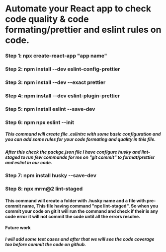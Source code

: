 # Automate your React app to check code quality & code formating/prettier and eslint rules on code.

 ### Step 1: npx create-react-app "app name"
 ### Step 2: npm install --dev eslint-config-prettier  
 ### Step 3: npm install --dev --exact prettier   
 ### Step 4: npm install --dev eslint-plugin-prettier
 ### Step 5: npm install eslint --save-dev    
 ### Step 6: npm npx eslint --init   
 ##### This command will create file .eslintrc with some basic configuration and you can add some rules for your code formating and quality in this file.
 ##### After this check the packge.json file I have configure husky and lint-staged to run few commands for me on "git commit" to format/prettier and eslint in our   code.
 ### Step 7: npm install husky --save-dev  
 ### Step 8: npx mrm@2 lint-staged
 #### This command will create a folder with .husky name and a file with pre-commit name, This file having command "npx lint-staged". So when you commit your code     on git it will run the command and check if their is any code error it will not commit the code until all the errors resolve.
 #### Future work
 ##### I will add some test cases and after that we will see the code coverage too before commit the code on github.
